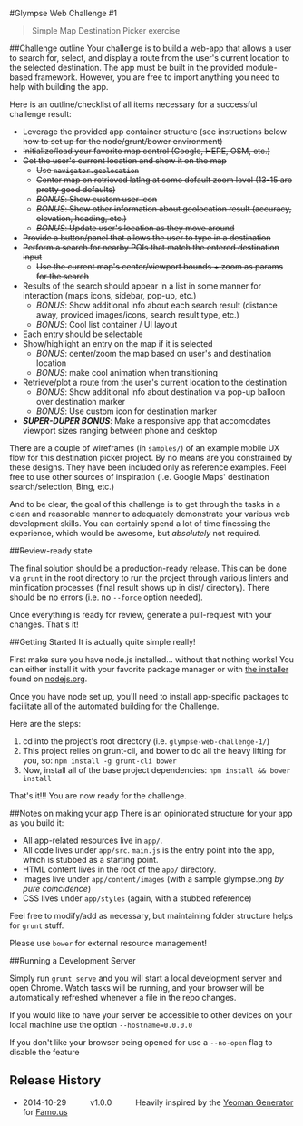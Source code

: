 #Glympse Web Challenge #1
> Simple Map Destination Picker exercise

##Challenge outline
Your challenge is to build a web-app that allows a user to search for, select, and display a route from the user's current location to the selected destination. The app must be built in the provided module-based framework. However, you are free to import anything you need to help with building the app.

Here is an outline/checklist of all items necessary for a successful challenge result:

- ~~Leverage the provided app container structure (see instructions below how to set up for the node/grunt/bower environment)~~
- ~~Initialize/load your favorite map control (Google, HERE, OSM, etc.)~~
- ~~Get the user's current location and show it on the map~~
  - ~~Use `navigator.geolocation`~~
  - ~~Center map on retrieved latlng at some default zoom level (13-15 are pretty good defaults)~~
  - ~~*BONUS*: Show custom user icon~~
  - ~~*BONUS*: Show other information about geolocation result (accuracy, elevation, heading, etc.)~~
  - ~~*BONUS*: Update user's location as they move around~~
- ~~Provide a button/panel that allows the user to type in a destination~~
- ~~Perform a search for nearby POIs that match the entered destination input~~
  - ~~Use the current map's center/viewport bounds + zoom as params for the search~~
- Results of the search should appear in a list in some manner for interaction (maps icons, sidebar, pop-up, etc.)
  - *BONUS*: Show additional info about each search result (distance away, provided images/icons, search result type, etc.)
  - *BONUS*: Cool list container / UI layout
- Each entry should be selectable
- Show/highlight an entry on the map if it is selected
  - *BONUS*: center/zoom the map based on user's and destination location
  - *BONUS*: make cool animation when transitioning
- Retrieve/plot a route from the user's current location to the destination
  - *BONUS*: Show additional info about destination via pop-up balloon over destination marker
  - *BONUS*: Use custom icon for destination marker
- **_SUPER-DUPER BONUS_**: Make a responsive app that accomodates viewport sizes ranging between phone and desktop

There are a couple of wireframes (in `samples/`) of an example mobile UX flow for this destination picker project. By no means are you constrained by these designs. They have been included only as reference examples. Feel free to use other sources of inspiration (i.e. Google Maps' destination search/selection, Bing, etc.)

And to be clear, the goal of this challenge is to get through the tasks in a clean and reasonable manner to adequately demonstrate your various web development skills. You can certainly spend a lot of time finessing the experience, which would be awesome, but *absolutely* not required.

##Review-ready state

The final solution should be a production-ready release. This can be done via ```grunt``` in the root directory to run the project through various linters and minification processes (final result shows up in dist/ directory). There should be no errors (i.e. no `--force` option needed).

Once everything is ready for review, generate a pull-request with your changes. That's it!


##Getting Started
It is actually quite simple really!

First make sure you have node.js installed... without that nothing works!  You can either install it with your favorite package manager or with [the installer](http://nodejs.org/download) found on [nodejs.org](http://nodejs.org).

Once you have node set up, you'll need to install app-specific packages to facilitate all of the automated building for the Challenge.

Here are the steps:

1. cd into the project's root directory (i.e. `glympse-web-challenge-1/`)
2. This project relies on grunt-cli, and bower to do all the heavy lifting for you, so: `npm install -g grunt-cli bower`
3. Now, install all of the base project dependencies: `npm install && bower install`

That's it!!! You are now ready for the challenge.

##Notes on making your app
There is an opinionated structure for your app as you build it:

- All app-related resources live in `app/`.
- All code lives under `app/src`. `main.js` is the entry point into the app, which is stubbed as a starting point.
- HTML content lives in the root of the `app/` directory.
- Images live under `app/content/images` (with a sample glympse.png *by pure coincidence*)
- CSS lives under `app/styles` (again, with a stubbed reference)

Feel free to modify/add as necessary, but maintaining folder structure helps for `grunt` stuff.

Please use `bower` for external resource management!

##Running a Development Server

Simply run ```grunt serve``` and you will start a local development server and open Chrome.  Watch tasks will be running, and your browser will be automatically refreshed whenever a file in the repo changes.

If you would like to have your server be accessible to other devices on your local machine use the option ```--hostname=0.0.0.0```

If you don't like your browser being opened for use a ```--no-open``` flag to disable the feature

## Release History
 * 2014-10-29   v1.0.0   Heavily inspired by the [Yeoman Generator](https://github.com/FamousTools/generator-famous) for [Famo.us](http://famo.us)